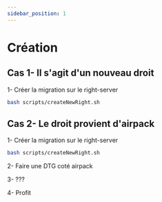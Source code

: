 ```yaml
---
sidebar_position: 1
---
```


# Création

## Cas 1- Il s'agit d'un nouveau droit

1- Créer la migration sur le right-server

```bash title="right-server awa/packages/rights-server"
bash scripts/createNewRight.sh
```

## Cas 2- Le droit provient d'airpack

1- Créer la migration sur le right-server

```bash title="right-server awa/packages/rights-server"
bash scripts/createNewRight.sh
```

2- Faire une DTG coté airpack

3- ???

4- Profit
